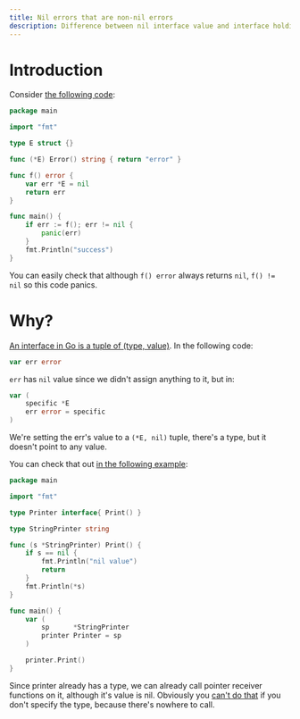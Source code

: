 ```yaml
---
title: Nil errors that are non-nil errors
description: Difference between nil interface value and interface holding a nil value
---
```


# Introduction

Consider [the following code](https://play.golang.org/p/j_W4udUC72o):

```go
package main

import "fmt"

type E struct {}

func (*E) Error() string { return "error" }

func f() error {
    var err *E = nil
    return err
}

func main() {
    if err := f(); err != nil {
        panic(err)
    }
    fmt.Println("success")
}
```

You can easily check that although `f() error` always returns `nil`, `f() != nil` so this code panics.

# Why?

[An interface in Go is a tuple of (type, value)](https://golangbot.com/interfaces-part-1/).
In the following code:

```go
var err error
```

`err` has `nil` value since we didn't assign anything to it, but in:

```go
var (
    specific *E
    err error = specific
)
```

We're setting the err's value to a `(*E, nil)` tuple, there's a type, but it doesn't point to any value.

You can check that out [in the following example](https://play.golang.org/p/IK1AWaO4HRX):

```go
package main

import "fmt"

type Printer interface{ Print() }

type StringPrinter string

func (s *StringPrinter) Print() {
	if s == nil {
		fmt.Println("nil value")
		return
	}
	fmt.Println(*s)
}

func main() {
	var (
		sp      *StringPrinter
		printer Printer = sp
	)

	printer.Print()
}
```

Since printer already has a type, we can already call pointer receiver functions on it, 
although it's value is nil. Obviously you [can't do that](https://play.golang.org/p/A-A1aDZejR9) 
if you don't specify the type, because there's nowhere to call.
